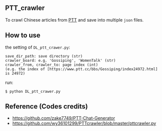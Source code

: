 ## PTT_crawler
To crawl Chinese articles from [PTT](https://www.ptt.cc/bbs/index.html) and save into multiple `json` files.

## How to use

the setting of `DL_ptt_crawer.py`:  

    save_dir_path: save directory (str)
    crawler_board: e.g. 'Gossiping', 'WomenTalk' (str)
    crawler_from, crawler_to: page index (int)
    (e.g. the index of [https://www.ptt.cc/bbs/Gossiping/index24972.html] is 24972)
    
run:  

    $ python DL_ptt_crawer.py


## Reference (Codes credits)
* https://github.com/zake7749/PTT-Chat-Generator
* https://github.com/wy36101299/PTTcrawler/blob/master/pttcrawler.py